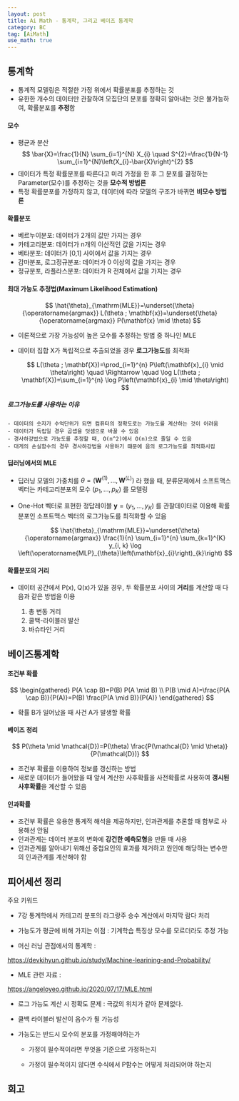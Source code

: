 ```yaml
---
layout: post
title: Ai Math - 통계학, 그리고 베이즈 통계학
category: BC
tag: [AiMath] 
use_math: true
---
```


## 통계학

- 통계적 모델링은 적절한 가정 위에서 확률분포를 추정하는 것
- 유한한 개수의 데이터만 관찰하여 모집단의 분포를 정확히 알아내는 것은 불가능하여, 확률분포를 **추정**함

#### 모수

- 평균과 분산
    $$
    \bar{X}=\frac{1}{N} \sum_{i=1}^{N} X_{i} \quad S^{2}=\frac{1}{N-1} \sum_{i=1}^{N}\left(X_{i}-\bar{X}\right)^{2}
    $$
- 데이터가 특정 확률분포를 따른다고 미리 가정을 한 후 그 분포를 결정하는 Parameter(모수)를 추정하는 것을 **모수적 방법론**
- 특정 확률분포를 가정하지 않고, 데이터에 따라 모델의 구조가 바뀌면 **비모수 방법론**

#### 확률분포
- 베르누이분포: 데이터가 2개의 값만 가지는 경우
- 카테고리분포: 데이터가 n개의 이산적인 값을 가지는 경우
- 베타분포: 데이터가 [0,1] 사이에서 값을 가지는 경우
- 감마분포, 로그정규분포: 데이터가 0 이상의 값을 가지는 경우
- 정규분포, 라플라스분포: 데이터가 R 전체에서 값을 가지는 경우

#### 최대 가능도 추정법(Maximum Likelihood Estimation)

$$
\hat{\theta}_{\mathrm{MLE}}=\underset{\theta}{\operatorname{argmax}} L(\theta ; \mathbf{x})=\underset{\theta}{\operatorname{argmax}} P(\mathbf{x} \mid \theta)
$$

- 이론적으로 가장 가능성이 높은 모수를 추정하는 방법 중 하나인 MLE

- 데이터 집합 X가 독립적으로 추출되었을 경우 **로그가능도**를 최적화

    $$
    L(\theta ; \mathbf{X})=\prod_{i=1}^{n} P\left(\mathbf{x}_{i} \mid \theta\right) \quad \Rightarrow \quad \log L(\theta ; \mathbf{X})=\sum_{i=1}^{n} \log P\left(\mathbf{x}_{i} \mid \theta\right)
    $$

##### 로그가능도를 사용하는 이유

    - 데이터의 숫자가 수억단위가 되면 컴퓨터의 정확도로는 가능도를 계산하는 것이 어려움
    - 데이터가 독립일 경우 곱셉을 덧셈으로 바꿀 수 있음
    - 경사하강법으로 가능도를 추정할 때, O(n^2)에서 O(n)으로 줄일 수 있음
    - 대게의 손실함수의 경우 경사하강법을 사용하기 떄문에 음의 로그가능도를 최적화시킴

#### 딥러닝에서의 MLE

- 딥러닝 모델의 가중치를 $\theta=\left(\mathbf{W}^{(1)}, \ldots, \mathbf{W}^{(L)}\right)$ 라 했을 때, 분류문제에서 소프트맥스 벡터는 카테고리분포의 모수 $\left(p_{1}, \ldots, p_{K}\right)$ 를 모델링
- One-Hot 벡터로 표현한 정답레이블 $\mathbf{y}=\left(y_{1}, \ldots, y_{K}\right)$ 를 관찰데이터로 이용해 확률분포인 소프트맥스 벡터의 로그가능도를 최적화할 수 있음

    $$
    \hat{\theta}_{\mathrm{MLE}}=\underset{\theta}{\operatorname{argmax}} \frac{1}{n} \sum_{i=1}^{n} \sum_{k=1}^{K} y_{i, k} \log \left(\operatorname{MLP}_{\theta}\left(\mathbf{x}_{i}\right)_{k}\right)
    $$

#### 확률분포의 거리
- 데이터 공간에서 P(x), Q(x)가 있을 경우, 두 확률분포 사이의 **거리**를 계산할 때 다음과 같은 방법을 이용

  1. 총 변동 거리
  2. 쿨백-라이블러 발산
  3. 바슈타인 거리

## 베이즈통계학

#### 조건부 확률

$$
\begin{gathered}
P(A \cap B)=P(B) P(A \mid B) \\
P(B \mid A)=\frac{P(A \cap B)}{P(A)}=P(B) \frac{P(A \mid B)}{P(A)}
\end{gathered}
$$

- 확률 B가 일어났을 때 사건 A가 발생할 확률

#### 베이즈 정리

$$
P(\theta \mid \mathcal{D})=P(\theta) \frac{P(\mathcal{D} \mid \theta)}{P(\mathcal{D})}
$$


- 조건부 확률을 이용하여 정보를 갱신하는 방법
- 새로운 데이터가 들어왔을 때 앞서 계산한 사후확률을 사전확률로 사용하여 **갱시된 사후확률**을 계산할 수 있음

#### 인과확률

- 조건부 확률은 유용한 통계적 해석을 제공하지만, 인과관계를 추론할 때 함부로 사용해선 안됨
- 인과관계는 데이터 분포의 변화에 **강건한 예측모형**을 만들 때 사용
- 인과관계를 알아내기 위해선 중첩요인의 효과를 제거하고 원인에 해당하는 변수만의 인과관계를 계산해야 함

## 피어세션 정리

주요 키워드

 - 7강 통계학에서 카테고리 분포의 라그랑주 승수 계산에서 마지막 람다 처리

 - 가능도가 평균에 비해 가지는 이점 : 기계학습 특징상 모수를 모르더라도 추정 가능

 - 머신 러닝 관점에서의 통계학 : 

https://devkihyun.github.io/study/Machine-learining-and-Probability/

 - MLE 관련 자료 : 

https://angeloyeo.github.io/2020/07/17/MLE.html

 - 로그 가능도 계산 시 정확도 문제 : 극값의 위치가 같아 문제없다.

 - 쿨백 라이블러 발산이 음수가 될 가능성

 - 가능도는 반드시 모수의 분포를 가정해야하는가

     - 가정이 필수적이라면 무엇을 기준으로 가정하는지

     - 가정이 필수적이지 않다면 수식에서 P함수는 어떻게 처리되어야 하는지

## 회고